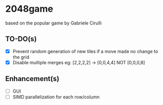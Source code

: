 # 2048game
based on the popular game by Gabriele Cirulli

## TO-DO(s)
- [X] Prevent random generation of new tiles if a move made no change to the grid
- [X] Disable multiple merges eg: [2,2,2,2] -> [0,0,4,4] NOT [0,0,0,8]

## Enhancement(s)
- [ ] GUI
- [ ] SIMD parallelization for each row/column
